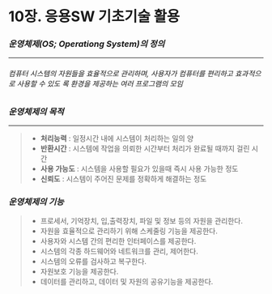# 10장. 응용SW 기초기술 활용 

### **_운영체제(OS; Operationg System)의 정의_**

***

###### 	컴퓨터 시스템의 자원들을 효율적으로 관리하며, 사용자가 컴퓨터를 편리하고 효과적으로 사용할 수 있도	록 환경을 제공하는 여러 프로그램의 모임

### _운영체제의 목적_

***

> * **처리능력** : 일정시간 내에 시스템이 처리하는 일의 양
> * **반환시간** : 시스템에 작업을 의뢰한 시간부터 처리가 완료될 때까지 걸린 시간
> * **사용 가능도** : 시스템을 사용할 필요가 있을때 즉시 사용 가능한 정도
> * **신뢰도** : 시스템이 주어진 문제를 정확하게 해결하는 정도

### _운영체제의 기능_

> * 프로세서, 기억장치, 입,출력장치, 파일 및 정보 등의 자원을 관리한다.
> * 자원을 효율적으로 관리하기 위해 스케줄링 기능을 제공한다.
> * 사용자와 시스템 간의 편리한 인터페이스를 제공한다.
> * 시스템의 각종 하드웨어와 네트워크를 관리, 제어한다.
> * 시스템의 오류를 검사하고 복구한다.
> * 자원보호 기능을 제공한다.
> * 데이터를 관리하고, 데이터 및 자원의 공유기능을 제공한다.



